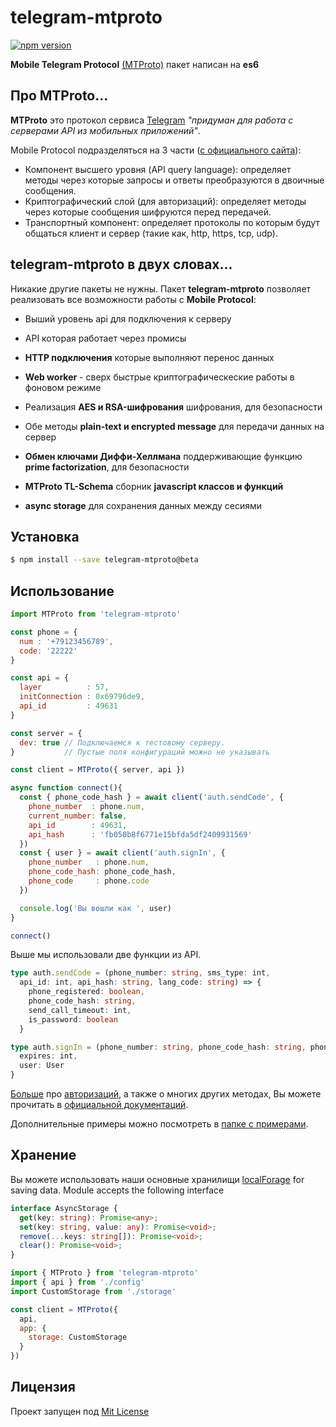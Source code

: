 # telegram-mtproto

[![npm version][npm-image]][npm-url]

**Mobile Telegram Protocol** [(MTProto)](https://core.telegram.org/mtproto) пакет написан на **es6**

## Про MTProto...

**MTProto** это протокол сервиса [Telegram](http://www.telegram.org) _"придуман для работа с серверами API из мобильных приложений"_.

Mobile Protocol подразделяться на 3 части ([с официального сайта](https://core.telegram.org/mtproto#general-description)):

 - Компонент высшего уровня (API query language): определяет методы через которые запросы и ответы преобразуются в двоичные сообщения.
 - Криптографический слой (для авторизаций): определяет методы через которые сообщения шифруются перед передачей.
 - Транспортный компонент: определяет протоколы по которым будут общаться клиент и сервер (такие как, http, https, tcp, udp).


## telegram-mtproto в двух словах...

Никакие другие пакеты не нужны.
Пакет **telegram-mtproto** позволяет реализовать все возможности работы с **Mobile Protocol**:

 - Выший уровень api для подключения к серверу

 - API которая работает через промисы

 - **HTTP подключения** которые выполняют перенос данных

 - **Web worker** - сверх быстрые криптографическеские работы в фоновом режиме

 - Реализация **AES и RSA-шифрования** шифрования, для безопасности

 - Обе методы **plain-text и encrypted message** для передачи данных на сервер

 - **Обмен ключами Диффи-Хеллмана** поддерживающие функцию **prime factorization**, для безопасности

 - **MTProto TL-Schema** сборник **javascript классов и функций**

 - **async storage** для сохранения данных между сесиями


## Установка

```bash
$ npm install --save telegram-mtproto@beta
```

## Использование

```javascript
import MTProto from 'telegram-mtproto'

const phone = {
  num : '+79123456789',
  code: '22222'
}

const api = {
  layer          : 57,
  initConnection : 0x69796de9,
  api_id         : 49631
}

const server = {
  dev: true // Подключаемся к тестовому серверу.
}           // Пустые поля конфигураций можно не указывать

const client = MTProto({ server, api })

async function connect(){
  const { phone_code_hash } = await client('auth.sendCode', {
    phone_number  : phone.num,
    current_number: false,
    api_id        : 49631,
    api_hash      : 'fb050b8f6771e15bfda5df2409931569'
  })
  const { user } = await client('auth.signIn', {
    phone_number   : phone.num,
    phone_code_hash: phone_code_hash,
    phone_code     : phone.code
  })

  console.log('Вы вошли как ', user)
}

connect()
```

Выше мы использовали две функции из API.

```typescript
type auth.sendCode = (phone_number: string, sms_type: int,
  api_id: int, api_hash: string, lang_code: string) => {
    phone_registered: boolean,
    phone_code_hash: string,
    send_call_timeout: int,
    is_password: boolean
  }

type auth.signIn = (phone_number: string, phone_code_hash: string, phone_code: string) => {
  expires: int,
  user: User
}
```
[Больше][send-code] про [авторизаций][sign-in], а также о многих других методах, Вы можете прочитать в [официальной документаций][docs].

Дополнительные примеры можно посмотреть в [папке с примерами][examples].

## Хранение

Вы можете использовать наши основные хранилищи [localForage][localForage] for saving data.
Module accepts the following interface

```typescript
interface AsyncStorage {
  get(key: string): Promise<any>;
  set(key: string, value: any): Promise<void>;
  remove(...keys: string[]): Promise<void>;
  clear(): Promise<void>;
}
```

```javascript
import { MTProto } from 'telegram-mtproto'
import { api } from './config'
import CustomStorage from './storage'

const client = MTProto({
  api,
  app: {
    storage: CustomStorage
  }
})

```

## Лицензия

Проект запущен под [Mit License](./LICENSE)

[examples]: https://github.com/zerobias/telegram-mtproto/tree/develop/examples
[localForage]: https://github.com/localForage/localForage
[docs]: https://core.telegram.org/
[send-code]: https://core.telegram.org/method/auth.sendCode
[sign-in]: https://core.telegram.org/method/auth.signIn
[npm-url]: https://www.npmjs.org/package/telegram-mtproto
[npm-image]: https://badge.fury.io/js/telegram-mtproto.svg
